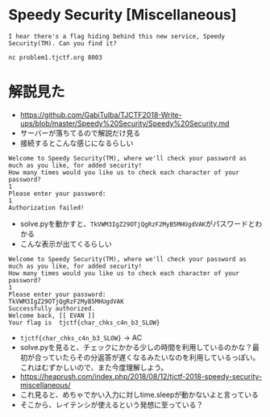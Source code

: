 # Speedy Security [Miscellaneous]
```
I hear there's a flag hiding behind this new service, Speedy Security(TM). Can you find it?

nc problem1.tjctf.org 8003
```

# 解説見た
- https://github.com/GabiTulba/TJCTF2018-Write-ups/blob/master/Speedy%20Security/Speedy%20Security.md
- サーバーが落ちてるので解説だけ見る
- 接続するとこんな感じになるらしい
```
Welcome to Speedy Security(TM), where we'll check your password as much as you like, for added security!
How many times would you like us to check each character of your password?
1
Please enter your password:
1
Authorization failed!
```
- solve.pyを動かすと、`TkVWM3IgZ29OTjQgRzF2MyB5MHUgdVAK`がパスワードとわかる
- こんな表示が出てくるらしい
```
Welcome to Speedy Security(TM), where we'll check your password as much as you like, for added security!
How many times would you like us to check each character of your password?
1
Please enter your password:
TkVWM3IgZ29OTjQgRzF2MyB5MHUgdVAK
Successfully authorized.
Welcome back, [[ EVAN ]]
Your flag is  tjctf{char_chks_c4n_b3_SLOW}
```
- `tjctf{char_chks_c4n_b3_SLOW}` -> AC
- solve.pyを見ると、チェックにかかる少しの時間を利用しているのかな？最初が合っていたらその分返答が遅くなるみたいなのを利用しているっぽい。これはむずかしいので、また今度理解しよう。
- https://heaprush.com/index.php/2018/08/12/tjctf-2018-speedy-security-miscellaneous/
- これ見ると、めちゃでかい入力に対しtime.sleepが動かないよと言っている
- そこから、レイテンシが使えるという発想に至っている？
